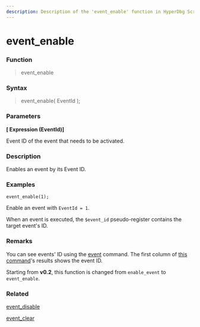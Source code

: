 ```yaml
---
description: Description of the 'event_enable' function in HyperDbg Scripts
---
```


# event\_enable

### Function

> event\_enable

### Syntax

> event\_enable( EventId );

### Parameters

**\[ Expression (EventId)]**

Event ID of the event that needs to be activated.

### Description

Enables an event by its Event ID.

### Examples

`event_enable(1);`

Enable an event with `EventId = 1`.

When an event is executed, the `$event_id` pseudo-register contains the target event's ID.

### Remarks

You can see events' ID using the [event](https://docs.hyperdbg.org/commands/debugging-commands/events) command. The first column of [this command](https://docs.hyperdbg.org/commands/debugging-commands/events)'s results shows the event ID.

Starting from **v0.2**, this function is changed from `enable_event` to `event_enable`.

### Related

[event\_disable](https://docs.hyperdbg.org/commands/scripting-language/functions/events/event\_disable)

[event\_clear](https://docs.hyperdbg.org/commands/scripting-language/functions/events/event\_clear)
